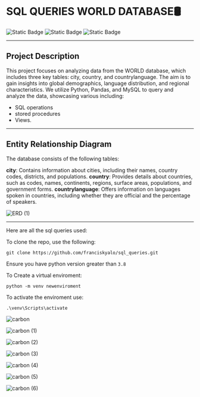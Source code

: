 # **SQL QUERIES WORLD DATABASE🛢**
![Static Badge](https://img.shields.io/badge/python-3670A0?style=for-the-badge&logo=python&logoColor=ffdd54) ![Static Badge](https://img.shields.io/badge/SQL-Expert-brightgreen.svg
) ![Static Badge](https://img.shields.io/badge/Jupyter_Notebook-Proficient-orange.svg)

---
## Project Description
This project focuses on analyzing data from the WORLD database, which includes three key tables: city, country, and countrylanguage. The aim is to gain insights into global demographics, language distribution, and regional characteristics. We utilize Python, Pandas, and MySQL to query and analyze the data, showcasing various including:

* SQL operations
* stored procedures
* Views.

---
## Entity Relationship Diagram
The database consists of the following tables:

**city**: Contains information about cities, including their names, country codes, districts, and populations.
**country**: Provides details about countries, such as codes, names, continents, regions, surface areas, populations, and government forms.
**countrylanguage**: Offers information on languages spoken in countries, including whether they are official and the percentage of speakers.

![ERD (1)](https://github.com/franciskyalo/sql_queries/assets/94622826/f6d9eaf5-58cf-479c-8d1c-118b1e840b19)

---
Here are all the sql queries used:

To clone the repo, use the following:
```
git clone https://github.com/franciskyalo/sql_queries.git
```

Ensure you have python version greater than `3.8`

To Create a virtual enviroment:
```
python -m venv newenviroment
```
To activate the enviroment use:
```
.\venv\Scripts\activate
```


![carbon](https://github.com/franciskyalo/sql_queries/assets/94622826/91278dcf-8377-4dcd-a5de-4b3e604c5b3f)

![carbon (1)](https://github.com/franciskyalo/sql_queries/assets/94622826/d2fe7d4a-8672-46b9-a829-e3030d01ab7c)

![carbon (2)](https://github.com/franciskyalo/sql_queries/assets/94622826/a17714fd-2013-46a2-bc4a-47558c4b06a3)

![carbon (3)](https://github.com/franciskyalo/sql_queries/assets/94622826/cbdc1d5d-cb3a-42a4-ad09-4f3e50670220)

![carbon (4)](https://github.com/franciskyalo/sql_queries/assets/94622826/9e17150e-08e8-4a42-bb5e-71ff4dd442cd)

![carbon (5)](https://github.com/franciskyalo/sql_queries/assets/94622826/aa03b6b2-7694-4118-8ddb-a3880f56ceae)

![carbon (6)](https://github.com/franciskyalo/sql_queries/assets/94622826/89d38582-68dc-4ba9-a9d8-b31fabef1852)
